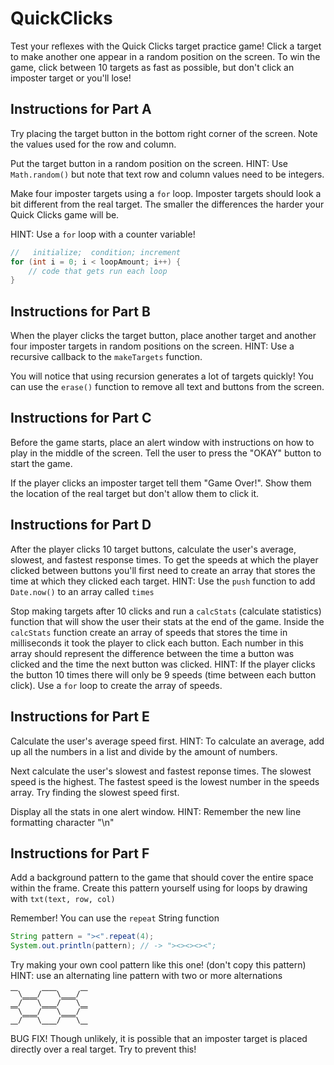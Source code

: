 # QuickClicks

Test your reflexes with the Quick Clicks target practice game! Click a target to make another one appear in a random position on the screen. To win the game, click between 10 targets as fast as possible, but don't click an imposter target or you'll lose!

## Instructions for Part A

Try placing the target button in the bottom right corner of the screen. Note the values used for the row and column.

Put the target button in a random position on the screen. HINT: Use `Math.random()` but note that text row and column values need to be integers.

Make four imposter targets using a `for` loop. Imposter targets should look a bit different from the real target. The smaller the differences the harder your Quick Clicks game will be.

HINT: Use a `for` loop with a counter variable!

```java
//   initialize;  condition; increment
for (int i = 0; i < loopAmount; i++) {
	// code that gets run each loop
}
```

## Instructions for Part B

When the player clicks the target button, place another target and another four imposter targets in random positions on the screen. HINT: Use a recursive callback to the `makeTargets` function.

You will notice that using recursion generates a lot of targets quickly! You can use the `erase()` function to remove all text and buttons from the screen.

## Instructions for Part C

Before the game starts, place an alert window with instructions on how to play in the middle of the screen. Tell the user to press the "OKAY" button to start the game.

If the player clicks an imposter target tell them "Game Over!". Show them the location of the real target but don't allow them to click it.

## Instructions for Part D

After the player clicks 10 target buttons, calculate the user's average, slowest, and fastest response times. To get the speeds at which the player clicked between buttons you'll first need to create an array that stores the time at which they clicked each target. HINT: Use the `push` function to add `Date.now()` to an array called `times`

Stop making targets after 10 clicks and run a `calcStats` (calculate statistics) function that will show the user their stats at the end of the game. Inside the `calcStats` function create an array of speeds that stores the time in milliseconds it took the player to click each button. Each number in this array should represent the difference between the time a button was clicked and the time the next button was clicked. HINT: If the player clicks the button 10 times there will only be 9 speeds (time between each button click). Use a `for` loop to create the array of speeds.

## Instructions for Part E

Calculate the user's average speed first. HINT: To calculate an average, add up all the numbers in a list and divide by the amount of numbers.

Next calculate the user's slowest and fastest reponse times. The slowest speed is the highest. The fastest speed is the lowest number in the speeds array. Try finding the slowest speed first.

Display all the stats in one alert window. HINT: Remember the new line formatting character "\n"

## Instructions for Part F

Add a background pattern to the game that should cover the entire space within the frame. Create this pattern yourself using for loops by drawing with `txt(text, row, col)`

Remember! You can use the `repeat` String function

```java
String pattern = "><".repeat(4);
System.out.println(pattern); // -> "><><><><";
```

Try making your own cool pattern like this one! (don't copy this pattern) HINT: use an alternating line pattern with two or more alternations

```
⎺\⎽⎽/⎺⎺\⎽⎽/⎺
⎽/⎺⎺\⎽⎽/⎺⎺\⎽
⎺\⎽⎽/⎺⎺\⎽⎽/⎺
⎽/⎺⎺\⎽⎽/⎺⎺\⎽
```

BUG FIX! Though unlikely, it is possible that an imposter target is placed directly over a real target. Try to prevent this!
